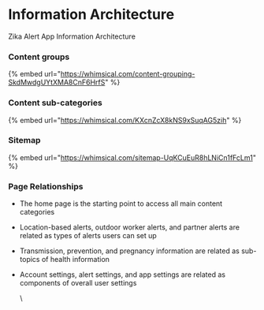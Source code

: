 # Information Architecture

Zika Alert App Information Architecture

### Content groups

{% embed url="https://whimsical.com/content-grouping-SkdMwdgUYtXMA8CnF6HrfS" %}

### Content sub-categories

{% embed url="https://whimsical.com/KXcnZcX8kNS9xSuqAG5zih" %}

### Sitemap

{% embed url="https://whimsical.com/sitemap-UqKCuEuR8hLNiCn1fFcLm1" %}

### Page Relationships

* The home page is the starting point to access all main content categories
* Location-based alerts, outdoor worker alerts, and partner alerts are related as types of alerts users can set up
* Transmission, prevention, and pregnancy information are related as sub-topics of health information
*   Account settings, alert settings, and app settings are related as components of overall user settings

    \
